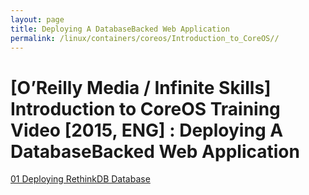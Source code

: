 ```yaml
---
layout: page
title: Deploying A DatabaseBacked Web Application
permalink: /linux/containers/coreos/Introduction_to_CoreOS//
---
```



# [O’Reilly Media / Infinite Skills] Introduction to CoreOS Training Video [2015, ENG] : Deploying A DatabaseBacked Web Application



[01 Deploying RethinkDB Database](/linux/containers/coreos/Introduction_to_CoreOS/Deploying_A_DatabaseBacked_Web_Application/Deploying_RethinkDB_Database/)  
